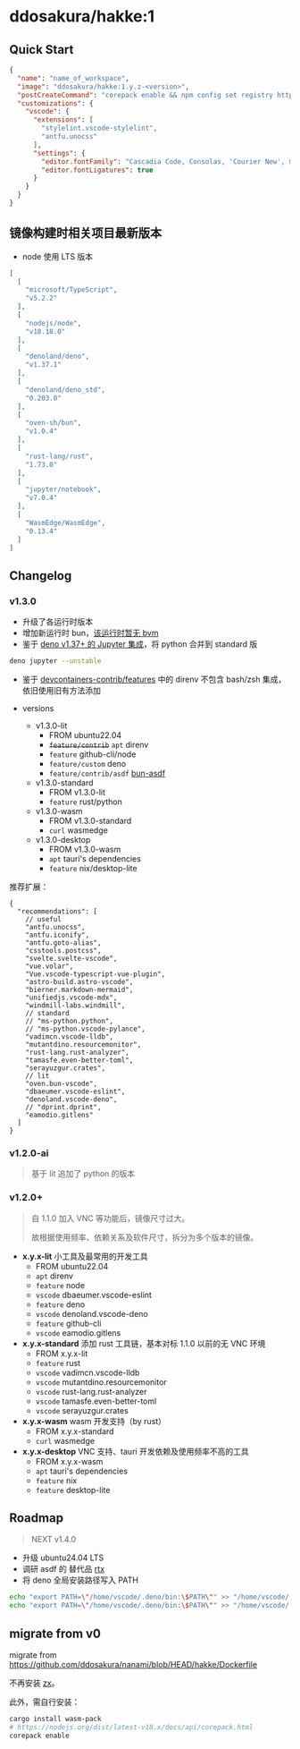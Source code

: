 # ddosakura/hakke:1

## Quick Start

```json
{
  "name": "name_of_workspace",
  "image": "ddosakura/hakke:1.y.z-<version>",
  "postCreateCommand": "corepack enable && npm config set registry http://mirrors.tencent.com/npm/",
  "customizations": {
    "vscode": {
      "extensions": [
        "stylelint.vscode-stylelint",
        "antfu.unocss"
      ],
      "settings": {
        "editor.fontFamily": "Cascadia Code, Consolas, 'Courier New', monospace",
        "editor.fontLigatures": true
      }
    }
  }
}
```

## 镜像构建时相关项目最新版本

- node 使用 LTS 版本

```json
[
  [
    "microsoft/TypeScript",
    "v5.2.2"
  ],
  [
    "nodejs/node",
    "v18.18.0"
  ],
  [
    "denoland/deno",
    "v1.37.1"
  ],
  [
    "denoland/deno_std",
    "0.203.0"
  ],
  [
    "oven-sh/bun",
    "v1.0.4"
  ],
  [
    "rust-lang/rust",
    "1.73.0"
  ],
  [
    "jupyter/notebook",
    "v7.0.4"
  ],
  [
    "WasmEdge/WasmEdge",
    "0.13.4"
  ]
]
```

## Changelog

### v1.3.0

- 升级了各运行时版本
- 增加新运行时
  bun，[该运行时暂无 bvm](https://github.com/oven-sh/bun/issues/3917)
- 鉴于 [deno v1.37+ 的 Jupyter 集成](https://deno.com/blog/v1.37)，将 python
  合并到 standard 版

```bash
deno jupyter --unstable
```

- 鉴于
  [devcontainers-contrib/features](https://github.com/devcontainers-contrib/features/blob/main/src/direnv/README.md)
  中的 direnv 不包含 bash/zsh 集成，依旧使用旧有方法添加

- versions
  - v1.3.0-lit
    - FROM ubuntu22.04
    - ~~`feature/contrib`~~ `apt` direnv
    - `feature` github-cli/node
    - `feature/custom` deno
    - `feature/contrib/asdf` [bun-asdf](https://github.com/cometkim/asdf-bun)
  - v1.3.0-standard
    - FROM v1.3.0-lit
    - `feature` rust/python
  - v1.3.0-wasm
    - FROM v1.3.0-standard
    - `curl` wasmedge
  - v1.3.0-desktop
    - FROM v1.3.0-wasm
    - `apt` tauri's dependencies
    - `feature` nix/desktop-lite

推荐扩展：

```jsonc
{
  "recommendations": [
    // useful
    "antfu.unocss",
    "antfu.iconify",
    "antfu.goto-alias",
    "csstools.postcss",
    "svelte.svelte-vscode",
    "vue.volar",
    "Vue.vscode-typescript-vue-plugin",
    "astro-build.astro-vscode",
    "bierner.markdown-mermaid",
    "unifiedjs.vscode-mdx",
    "windmill-labs.windmill",
    // standard
    // "ms-python.python",
    // "ms-python.vscode-pylance",
    "vadimcn.vscode-lldb",
    "mutantdino.resourcemonitor",
    "rust-lang.rust-analyzer",
    "tamasfe.even-better-toml",
    "serayuzgur.crates",
    // lit
    "oven.bun-vscode",
    "dbaeumer.vscode-eslint",
    "denoland.vscode-deno",
    // "dprint.dprint",
    "eamodio.gitlens"
  ]
}
```

### v1.2.0-ai

> 基于 lit 追加了 python 的版本

### v1.2.0+

> 自 1.1.0 加入 VNC 等功能后，镜像尺寸过大。
>
> 故根据使用频率、依赖关系及软件尺寸，拆分为多个版本的镜像。

- **x.y.x-lit** 小工具及最常用的开发工具
  - FROM ubuntu22.04
  - `apt` direnv
  - `feature` node
  - `vscode` dbaeumer.vscode-eslint
  - `feature` deno
  - `vscode` denoland.vscode-deno
  - `feature` github-cli
  - `vscode` eamodio.gitlens
- **x.y.x-standard** 添加 rust 工具链，基本对标 1.1.0 以前的无 VNC 环境
  - FROM x.y.x-lit
  - `feature` rust
  - `vscode` vadimcn.vscode-lldb
  - `vscode` mutantdino.resourcemonitor
  - `vscode` rust-lang.rust-analyzer
  - `vscode` tamasfe.even-better-toml
  - `vscode` serayuzgur.crates
- **x.y.x-wasm** wasm 开发支持（by rust）
  - FROM x.y.x-standard
  - `curl` wasmedge
- **x.y.x-desktop** VNC 支持、tauri 开发依赖及使用频率不高的工具
  - FROM x.y.x-wasm
  - `apt` tauri's dependencies
  - `feature` nix
  - `feature` desktop-lite

## Roadmap

> NEXT v1.4.0

- 升级 ubuntu24.04 LTS
- 调研 asdf 的 替代品 [rtx](https://github.com/jdx/rtx)
- 将 deno 全局安装路径写入 PATH

```bash
echo "export PATH=\"/home/vscode/.deno/bin:\$PATH\"" >> "/home/vscode/.bashrc"
echo "export PATH=\"/home/vscode/.deno/bin:\$PATH\"" >> "/home/vscode/.zshrc"
```

## migrate from v0

migrate from https://github.com/ddosakura/nanami/blob/HEAD/hakke/Dockerfile

不再安装
[zx](https://www.google.com.hk/url?sa=t&rct=j&q=&esrc=s&source=web&cd=&cad=rja&uact=8&ved=2ahUKEwjzioe-kaH7AhUh7XMBHaChA4oQFnoECAYQAQ&url=https%3A%2F%2Fgithub.com%2Fgoogle%2Fzx&usg=AOvVaw2W-PF0Jz1kvPSWz0llV21B)。

此外，需自行安装：

```bash
cargo install wasm-pack
# https://nodejs.org/dist/latest-v18.x/docs/api/corepack.html
corepack enable
```
